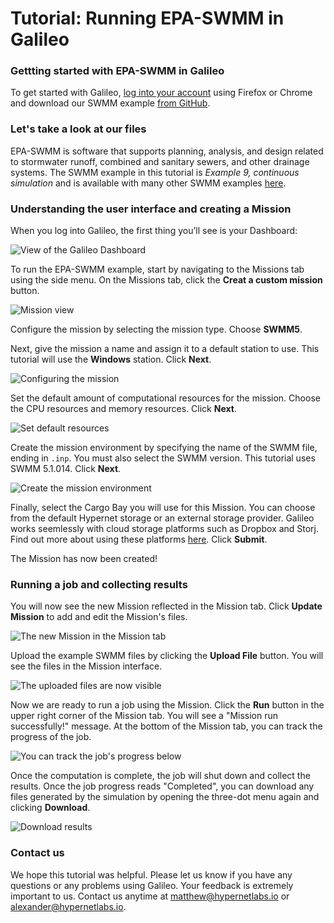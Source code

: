 # Tutorial: Running EPA-SWMM in Galileo

### Gettting started with EPA-SWMM in Galileo

To get started with Galileo, [log into your account](http://galileo.hypernetlabs.io/) using Firefox or Chrome and download our SWMM example [from GitHub](https://github.com/GoHypernet/Galileo-examples/archive/EPA-SWMM.zip).

### Let's take a look at our files

EPA-SWMM is software that supports planning, analysis, and design related to stormwater runoff, combined and sanitary sewers, and other drainage systems. The SWMM example in this tutorial is *Example 9, continuous simulation* and is available with many other SWMM examples [here](https://www.openswmm.org/SWMMExamples).

### Understanding the user interface and creating a Mission

When you log into Galileo, the first thing you’ll see is your Dashboard:

![View of the Galileo Dashboard](images/common/dashboard.png)

To run the EPA-SWMM example, start by navigating to the Missions tab using the side menu. On the Missions tab, click the **Creat a custom mission** button.

![Mission view](images/common/mission.png)

Configure the mission by selecting the mission type. Choose **SWMM5**.

Next, give the mission a name and assign it to a default station to use. This tutorial will use the **Windows** station. Click **Next**.

![Configuring the mission](images/SWMM5/configure_mission.png)

Set the default amount of computational resources for the mission. Choose the CPU resources and memory resources. Click **Next**.

![Set default resources](images/SWMM5/resources.png)

Create the mission environment by specifying the name of the SWMM file, ending in `.inp`. You must also select the SWMM version. This tutorial uses SWMM 5.1.014. Click **Next**.

![Create the mission environment](images/SWMM5/environment.png)

Finally, select the Cargo Bay you will use for this Mission. You can choose from the default Hypernet storage or an external storage provider. Galileo works seemlessly with cloud storage platforms such as Dropbox and Storj. Find out more about using these platforms [here](https://galileo-sdk.readthedocs.io/en/latest/cargobays.html). Click **Submit**.

The Mission has now been created!

### Running a job and collecting results

You will now see the new Mission reflected in the Mission tab. Click **Update Mission** to add and edit the Mission's files.

![The new Mission in the Mission tab](images/SWMM5/new_mission.png)

Upload the example SWMM files by clicking the **Upload File** button. You will see the files in the Mission interface.

![The uploaded files are now visible](images/SWMM5/uploaded.png)

Now we are ready to run a job using the Mission. Click the **Run** button in the upper right corner of the Mission tab. You will see a "Mission run successfully!" message. At the bottom of the Mission tab, you can track the progress of the job.

![You can track the job's progress below](images/SWMM5/track_job.png)

Once the computation is complete, the job will shut down and collect the results. Once the job progress reads "Completed", you can download any files generated by the simulation by opening the three-dot menu again and clicking **Download**.

![Download results](images/SWMM5/download.png)

### Contact us

We hope this tutorial was helpful. Please let us know if you have any questions or any problems using Galileo. Your feedback is extremely important to us. Contact us anytime at [matthew@hypernetlabs.io](matthew@hypernetlabs.io) or [alexander@hypernetlabs.io](alexander@hypernetlabs.io).